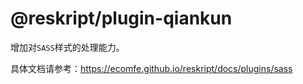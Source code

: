 # @reskript/plugin-qiankun

增加对`SASS`样式的处理能力。

具体文档请参考：https://ecomfe.github.io/reskript/docs/plugins/sass
